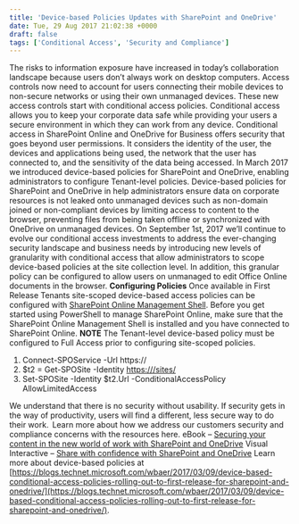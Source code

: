 ```yaml
---
title: 'Device-based Policies Updates with SharePoint and OneDrive'
date: Tue, 29 Aug 2017 21:02:38 +0000
draft: false
tags: ['Conditional Access', 'Security and Compliance']
---
```


The risks to information exposure have increased in today’s collaboration landscape because users don’t always work on desktop computers. Access controls now need to account for users connecting their mobile devices to non-secure networks or using their own unmanaged devices. These new access controls start with conditional access policies. Conditional access allows you to keep your corporate data safe while providing your users a secure environment in which they can work from any device. Conditional access in SharePoint Online and OneDrive for Business offers security that goes beyond user permissions. It considers the identity of the user, the devices and applications being used, the network that the user has connected to, and the sensitivity of the data being accessed. In March 2017 we introduced device-based policies for SharePoint and OneDrive, enabling administrators to configure Tenant-level policies. Device-based policies for SharePoint and OneDrive in help administrators ensure data on corporate resources is not leaked onto unmanaged devices such as non-domain joined or non-compliant devices by limiting access to content to the browser, preventing files from being taken offline or synchronized with OneDrive on unmanaged devices. On September 1st, 2017 we’ll continue to evolve our conditional access investments to address the ever-changing security landscape and business needs by introducing new levels of granularity with conditional access that allow administrators to scope device-based policies at the site collection level. In addition, this granular policy can be configured to allow users on unmanaged to edit Office Online documents in the browser. **Configuring Policies** Once available in First Release Tenants site-scoped device-based access policies can be configured with [SharePoint Online Management Shell](http://www.microsoft.com/en-us/download/details.aspx?id=35588). Before you get started using PowerShell to manage SharePoint Online, make sure that the SharePoint Online Management Shell is installed and you have connected to SharePoint Online. **NOTE** The Tenant-level device-based policy must be configured to Full Access prior to configuring site-scoped policies.

1.  Connect-SPOService -Url https://<URL to your SPO admin center>
2.  $t2 = Get-SPOSite -Identity [https://<Url to your SharePoint online>/sites/<name of site collection>](https://%3curl%20to%20your%20sharepoint%20online%3e/sites/%3cname%20of%20site%20collection%3e)
3.  Set-SPOSite -Identity $t2.Url -ConditionalAccessPolicy AllowLimitedAccess

We understand that there is no security without usability. If security gets in the way of productivity, users will find a different, less secure way to do their work.  Learn more about how we address our customers security and compliance concerns with the resources here. eBook – [Securing your content in the new world of work with SharePoint and OneDrive](http://www.microsoft.com/en-us/download/details.aspx?id=55242) Visual Interactive – [Share with confidence with SharePoint and OneDrive](http://sharepoint-infographic.azurewebsites.net/) Learn more about device-based policies at [https://blogs.technet.microsoft.com/wbaer/2017/03/09/device-based-conditional-access-policies-rolling-out-to-first-release-for-sharepoint-and-onedrive/](https://blogs.technet.microsoft.com/wbaer/2017/03/09/device-based-conditional-access-policies-rolling-out-to-first-release-for-sharepoint-and-onedrive/).
